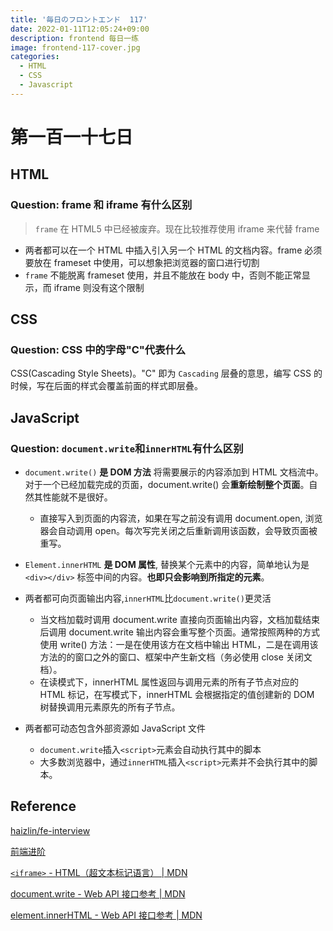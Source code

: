 ```yaml
---
title: '毎日のフロントエンド  117'
date: 2022-01-11T12:05:24+09:00
description: frontend 每日一练
image: frontend-117-cover.jpg
categories:
  - HTML
  - CSS
  - Javascript
---
```


# 第一百一十七日

## HTML

### **Question:** frame 和 iframe 有什么区别

> `frame` 在 HTML5 中已经被废弃。现在比较推荐使用 iframe 来代替 frame

- 两者都可以在一个 HTML 中插入引入另一个 HTML 的文档内容。frame 必须要放在 frameset 中使用，可以想象把浏览器的窗口进行切割
- `frame` 不能脱离 frameset 使用，并且不能放在 body 中，否则不能正常显示，而 iframe 则没有这个限制

## CSS

### **Question:** CSS 中的字母"C"代表什么

CSS(Cascading Style Sheets)。"C" 即为 `Cascading` 层叠的意思，编写 CSS 的时候，写在后面的样式会覆盖前面的样式即层叠。

## JavaScript

### **Question:** `document.write`和`innerHTML`有什么区别

- `document.write()` **是 DOM 方法** 将需要展示的内容添加到 HTML 文档流中。对于一个已经加载完成的页面，document.write() 会**重新绘制整个页面**。自然其性能就不是很好。
  - 直接写入到页面的内容流，如果在写之前没有调用 document.open, 浏览器会自动调用 open。每次写完关闭之后重新调用该函数，会导致页面被重写。
- `Element.innerHTML` **是 DOM 属性**, 替换某个元素中的内容，简单地认为是 `<div></div>` 标签中间的内容。**也即只会影响到所指定的元素**。

- 两者都可向页面输出内容,`innerHTML`比`document.write()`更灵活

  - 当文档加载时调用 document.write 直接向页面输出内容，文档加载结束后调用 document.write 输出内容会重写整个页面。通常按照两种的方式使用 write() 方法：一是在使用该方在文档中输出 HTML，二是在调用该方法的的窗口之外的窗口、框架中产生新文档（务必使用 close 关闭文档）。
  - 在读模式下，innerHTML 属性返回与调用元素的所有子节点对应的 HTML 标记，在写模式下，innerHTML 会根据指定的值创建新的 DOM 树替换调用元素原先的所有子节点。

- 两者都可动态包含外部资源如 JavaScript 文件
  - `document.write`插入`<script>`元素会自动执行其中的脚本
  - 大多数浏览器中，通过`innerHTML`插入`<script>`元素并不会执行其中的脚本。

## Reference

[haizlin/fe-interview](https://github.com/haizlin/fe-interview)

[前端进阶](https://muyiy.cn/)

[`<iframe>` - HTML（超文本标记语言） | MDN](https://developer.mozilla.org/zh-CN/docs/Web/HTML/Element/iframe)

[document.write - Web API 接口参考 | MDN](https://developer.mozilla.org/zh-CN/docs/Web/API/Document/write)

[element.innerHTML - Web API 接口参考 | MDN](https://developer.mozilla.org/zh-CN/docs/Web/API/Element/innerHTML)
